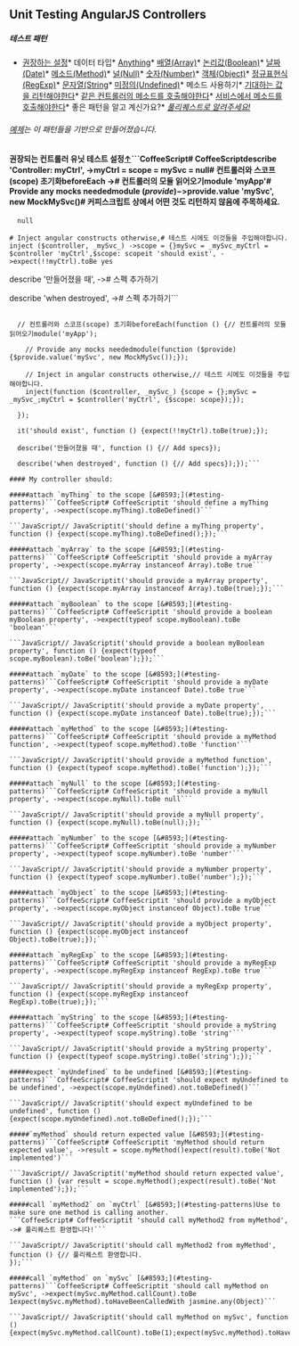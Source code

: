 ## Unit Testing AngularJS Controllers

##### 테스트 패턴

* [권장하는 설정](#suggested-controller-unit-test-setup-)* 데이터 타입* [Anything](#attach-mything-to-the-scope-)* [배열(Array)](#attach-myarray-to-the-scope-)* [논리값(Boolean)](#attach-myboolean-to-the-scope-)* [날짜(Date)](#attach-mydate-to-the-scope-)* [메소드(Method)](#attach-mymethod-to-the-scope-)* [널(Null)](#attach-mymethod-to-the-scope-)* [숫자(Number)](#attach-mynumber-to-the-scope-)* [객체(Object)](#attach-myobject-to-the-scope-)* [정규표현식(RegExp)](#attach-myregexp-to-the-scope-)* [문자열(String](#attach-mystring-to-the-scope-)* [미정의(Undefined)](#expect-myundefined-to-be-undefined-)* 메소드 사용하기* [기대하는 값을 리턴해야한다](#mymethod-should-return-expected-value-)* [같은 컨트롤러의 메소드를 호출해야한다](#call-mymethod2-on-myctrl-)* [서비스에서 메소드를 호출해야한다](#call-mymethod-on-myservice-)* 좋은 패턴을 알고 계신가요?* *[풀리퀘스트로 알려주세요!](../#contributing-test-patterns)*

###### [예제](../example)는 이 패턴들을 기반으로 만들어졌습니다.

#### 권장되는 컨트롤러 유닛 테스트 설정[&#8593;](#testing-patterns)```CoffeeScript# CoffeeScriptdescribe 'Controller: myCtrl', ->myCtrl = scope = mySvc = null# 컨트롤러와 스코프(scope) 초기화beforeEach -># 컨트롤러의 모듈 읽어오기module 'myApp'# Provide any mocks neededmodule ($provide) ->$provide.value 'mySvc', new MockMySvc()# 커피스크립트 상에서 어떤 것도 리턴하지 않음에 주목하세요.
      null

    # Inject angular constructs otherwise,# 테스트 시에도 이것들을 주입해야합니다.
    inject ($controller, _mySvc_) ->scope = {}mySvc = _mySvc_myCtrl = $controller 'myCtrl',$scope: scopeit 'should exist', ->expect(!!myCtrl).toBe yes

  describe '만들어졌을 때', -># 스펙 추가하기

  describe 'when destroyed', -># 스펙 추가하기```

```JavaScript// JavaScriptdescribe('Controller: myCtrl', function () {var myCtrl, scope, mySvc;

  // 컨트롤러와 스코프(scope) 초기화beforeEach(function () {// 컨트롤러의 모듈 읽어오기module('myApp');

    // Provide any mocks neededmodule(function ($provide) {$provide.value('mySvc', new MockMySvc());});

    // Inject in angular constructs otherwise,// 테스트 시에도 이것들을 주입해야합니다.
    inject(function ($controller, _mySvc_) {scope = {};mySvc = _mySvc_;myCtrl = $controller('myCtrl', {$scope: scope});});

  });

  it('should exist', function () {expect(!!myCtrl).toBe(true);});

  describe('만들어졌을 때', function () {// Add specs});

  describe('when destroyed', function () {// Add specs});});```

#### My controller should:

#####attach `myThing` to the scope [&#8593;](#testing-patterns)```CoffeeScript# CoffeeScriptit 'should define a myThing property', ->expect(scope.myThing).toBeDefined()```

```JavaScript// JavaScriptit('should define a myThing property', function () {expect(scope.myThing).toBeDefined();});```

#####attach `myArray` to the scope [&#8593;](#testing-patterns)```CoffeeScript# CoffeeScriptit 'should provide a myArray property', ->expect(scope.myArray instanceof Array).toBe true```

```JavaScript// JavaScriptit('should provide a myArray property', function () {expect(scope.myArray instanceof Array).toBe(true);});```

#####attach `myBoolean` to the scope [&#8593;](#testing-patterns)```CoffeeScript# CoffeeScriptit 'should provide a boolean myBoolean property', ->expect(typeof scope.myBoolean).toBe 'boolean'```

```JavaScript// JavaScriptit('should provide a boolean myBoolean property', function () {expect(typeof scope.myBoolean).toBe('boolean');});```

#####attach `myDate` to the scope [&#8593;](#testing-patterns)```CoffeeScript# CoffeeScriptit 'should provide a myDate property', ->expect(scope.myDate instanceof Date).toBe true```

```JavaScript// JavaScriptit('should provide a myDate property', function () {expect(scope.myDate instanceof Date).toBe(true);});```

#####attach `myMethod` to the scope [&#8593;](#testing-patterns)```CoffeeScript# CoffeeScriptit 'should provide a myMethod function', ->expect(typeof scope.myMethod).toBe 'function'```

```JavaScript// JavaScriptit('should provide a myMethod function', function () {expect(typeof scope.myMethod).toBe('function');});```

#####attach `myNull` to the scope [&#8593;](#testing-patterns)```CoffeeScript# CoffeeScriptit 'should provide a myNull property', ->expect(scope.myNull).toBe null```

```JavaScript// JavaScriptit('should provide a myNull property', function () {expect(scope.myNull).toBe(null);});```

#####attach `myNumber` to the scope [&#8593;](#testing-patterns)```CoffeeScript# CoffeeScriptit 'should provide a myNumber property', ->expect(typeof scope.myNumber).toBe 'number'```

```JavaScript// JavaScriptit('should provide a myNumber property', function () {expect(typeof scope.myNumber).toBe('number');});```

#####attach `myObject` to the scope [&#8593;](#testing-patterns)```CoffeeScript# CoffeeScriptit 'should provide a myObject property', ->expect(scope.myObject instanceof Object).toBe true```

```JavaScript// JavaScriptit('should provide a myObject property', function () {expect(scope.myObject instanceof Object).toBe(true);});```

#####attach `myRegExp` to the scope [&#8593;](#testing-patterns)```CoffeeScript# CoffeeScriptit 'should provide a myRegExp property', ->expect(scope.myRegExp instanceof RegExp).toBe true```

```JavaScript// JavaScriptit('should provide a myRegExp property', function () {expect(scope.myRegExp instanceof RegExp).toBe(true);});```

#####attach `myString` to the scope [&#8593;](#testing-patterns)```CoffeeScript# CoffeeScriptit 'should provide a myString property', ->expect(typeof scope.myString).toBe 'string'```

```JavaScript// JavaScriptit('should provide a myString property', function () {expect(typeof scope.myString).toBe('string');});```

#####expect `myUndefined` to be undefined [&#8593;](#testing-patterns)```CoffeeScript# CoffeeScriptit 'should expect myUndefined to be undefined', ->expect(scope.myUndefined).not.toBeDefined()```

```JavaScript// JavaScriptit('should expect myUndefined to be undefined', function () {expect(scope.myUndefined).not.toBeDefined();});```

#####`myMethod` should return expected value [&#8593;](#testing-patterns)```CoffeeScript# CoffeeScriptit 'myMethod should return expected value', ->result = scope.myMethod()expect(result).toBe('Not implemented')```

```JavaScript// JavaScriptit('myMethod should return expected value', function () {var result = scope.myMethod();expect(result).toBe('Not implemented');});```

#####call `myMethod2` on `myCtrl` [&#8593;](#testing-patterns)Use to make sure one method is calling another.
```CoffeeScript# CoffeeScriptit 'should call myMethod2 from myMethod', -># 풀리퀘스트 환영합니다!```

```JavaScript// JavaScriptit('should call myMethod2 from myMethod', function () {// 풀리퀘스트 환영합니다.
});```

#####call `myMethod` on `mySvc` [&#8593;](#testing-patterns)```CoffeeScript# CoffeeScriptit 'should call myMethod on mySvc', ->expect(mySvc.myMethod.callCount).toBe 1expect(mySvc.myMethod).toHaveBeenCalledWith jasmine.any(Object)```

```JavaScript// JavaScriptit('should call myMethod on mySvc', function () {expect(mySvc.myMethod.callCount).toBe(1);expect(mySvc.myMethod).toHaveBeenCalledWith(jasmine.any(Object));});```


